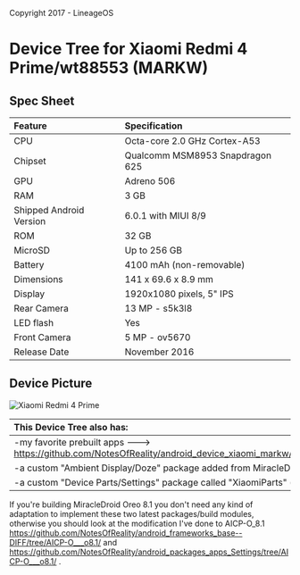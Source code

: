 Copyright 2017 - LineageOS

# Device Tree for Xiaomi Redmi 4 Prime/wt88553 (MARKW) 

## Spec Sheet

| Feature                 | Specification                     |
| :---------------------- | :-------------------------------- |
| CPU                     | Octa-core 2.0 GHz Cortex-A53      |
| Chipset                 | Qualcomm MSM8953 Snapdragon 625   |
| GPU                     | Adreno 506                        |
| RAM                     | 3 GB                              |
| Shipped Android Version | 6.0.1 with MIUI 8/9               |
| ROM                     | 32 GB                             |
| MicroSD                 | Up to 256 GB                      |
| Battery                 | 4100 mAh (non-removable)          |
| Dimensions              | 141 x 69.6 x 8.9 mm               |
| Display                 | 1920x1080 pixels, 5" IPS          |
| Rear Camera             | 13 MP - s5k3l8                    |
| LED flash               | Yes                               |
| Front Camera            | 5 MP - ov5670                     |
| Release Date            | November 2016                     |

## Device Picture

![Xiaomi Redmi 4 Prime](http://cdn2.gsmarena.com/vv/pics/xiaomi/xiaomi-redmi-4-prime-2.jpg "Xiaomi Redmi 4 Prime")

| This Device Tree also has:|
| :---------------------- |
| -my favorite prebuilt apps ---> https://github.com/NotesOfReality/android_device_xiaomi_markw/commit/d9ec64d040e8b3928a7b5a9cf0e0077997b6f51c |
| -a custom "Ambient Display/Doze" package added from MiracleDroid-HnT (thanks @Razziell and @Hikari-no-Tenshi) |
| -a custom "Device Parts/Settings" package called "XiaomiParts" (thanks @Razziell and @Hikari-no-Tenshi) |

If you're building MiracleDroid Oreo 8.1 you don't need any kind of adaptation to implement these two latest packages/build modules, otherwise you should look at the modification I've done to AICP-O_8.1 https://github.com/NotesOfReality/android_frameworks_base--DIFF/tree/AICP-O___o8.1/ and https://github.com/NotesOfReality/android_packages_apps_Settings/tree/AICP-O___o8.1/ .
